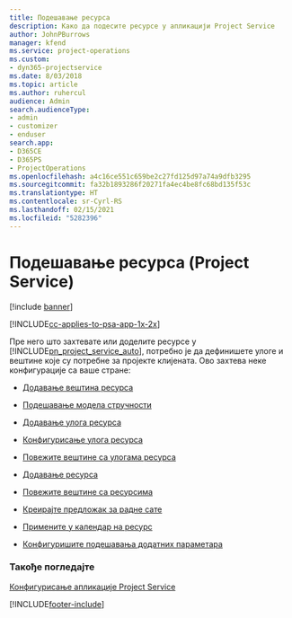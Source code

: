 ```yaml
---
title: Подешавање ресурса
description: Како да подесите ресурсе у апликацији Project Service
author: JohnPBurrows
manager: kfend
ms.service: project-operations
ms.custom:
- dyn365-projectservice
ms.date: 8/03/2018
ms.topic: article
ms.author: ruhercul
audience: Admin
search.audienceType:
- admin
- customizer
- enduser
search.app:
- D365CE
- D365PS
- ProjectOperations
ms.openlocfilehash: a4c16ce551c659be2c27fd125d97a74a9dfb3295
ms.sourcegitcommit: fa32b1893286f20271fa4ec4be8fc68bd135f53c
ms.translationtype: HT
ms.contentlocale: sr-Cyrl-RS
ms.lasthandoff: 02/15/2021
ms.locfileid: "5282396"
---
```

# <a name="set-up-resources-project-service"></a>Подешавање ресурса (Project Service)

[!include [banner](../includes/psa-now-project-operations.md)]

[!INCLUDE[cc-applies-to-psa-app-1x-2x](../includes/cc-applies-to-psa-app-1x-2x.md)]

Пре него што захтевате или доделите ресурсе у [!INCLUDE[pn_project_service_auto](../includes/pn-project-service-auto.md)], потребно је да дефинишете улоге и вештине које су потребне за пројекте клијената. Ово захтева неке конфигурације са ваше стране:  
  
-   [Додавање вештина ресурса](../psa/add-resource-skills.md)  
  
-   [Подешавање модела стручности](../psa/set-up-proficiency-models.md)  
  
-   [Додавање улога ресурса](../psa/add-resource-roles.md)  
  
-   [Конфигурисање улога ресурса](../psa/configure-resource-roles.md)  
  
-   [Повежите вештине са улогама ресурса](../psa/associate-skills-with-resource-roles.md)  
  
-   [Додавање ресурса](../psa/add-resources.md)  
  
-   [Повежите вештине са ресурсима](../psa/associate-skills-with-resources.md)  
  
-   [Креирајте предложак за радне сате](../psa/create-work-hours-template.md)  
  
-   [Примените у календар на ресурс](../psa/apply-calendar-resource.md)  
  
-   [Конфигуришите подешавања додатних параметара](../psa/configure-additional-parameters-settings.md)  
  
### <a name="see-also"></a>Такође погледајте  
 [Конфигурисање апликације Project Service](../psa/configure.md)


[!INCLUDE[footer-include](../includes/footer-banner.md)]